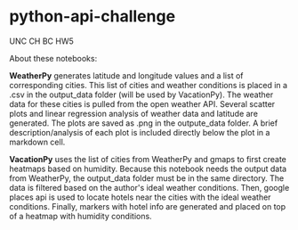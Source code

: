 # python-api-challenge
UNC CH BC HW5

About these notebooks:

**WeatherPy** generates latitude and longitude values and a list of corresponding cities.
This list of cities and weather conditions is placed in a .csv in the output_data folder (will be used by VacationPy). 
The weather data for these cities is pulled from the open weather API. 
Several scatter plots and linear regression analysis of weather data and latitude are generated.
The plots are saved as .png in the outpute_data folder.
A brief description/analysis of each plot is included directly below the plot in a markdown cell.

**VacationPy** uses the list of cities from WeatherPy and gmaps to first create heatmaps based on humidity.
Because this notebook needs the output data from WeatherPy, the output_data folder must be in the same directory.
The data is filtered based on the author's ideal weather conditions. 
Then, google places api is used to locate hotels near the cities with the ideal weather conditions.
Finally, markers with hotel info are generated and placed on top of a heatmap with humidity conditions.
